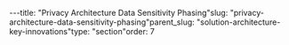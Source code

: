 ---title: "Privacy Architecture  Data Sensitivity Phasing"slug: "privacy-architecture-data-sensitivity-phasing"parent_slug: "solution-architecture-key-innovations"type: "section"order: 7
